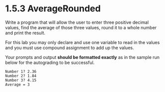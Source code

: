 # 1.5.3 AverageRounded
Write a program that will allow the user to enter three positive decimal values, find the average of those three values, round it to a whole number and print the result.

For this lab you may only declare and use one variable to read in the values and you must use compound assignment to add up the values.

Your prompts and output <b>should be formatted exactly</b> as in the sample run below for the autograding to be successful.
```
Number 1? 2.36
Number 2? 1.84
Number 3? 4.15
Average = 3
```